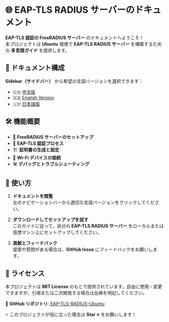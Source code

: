 # 🌐 EAP-TLS RADIUS サーバーのドキュメント

**EAP-TLS 認証の FreeRADIUS サーバー** のドキュメントへようこそ！  
本プロジェクトは **Ubuntu** 環境で **EAP-TLS RADIUS サーバー** を構築するための **多言語ガイド** を提供します。

## 📖 ドキュメント構成
**Sidebar（サイドバー）** から希望の言語バージョンを選択できます：
- 🇨🇳 [中文版](EAP-TLS-RADIUS-Ubuntu-Full.md)
- 🇬🇧 [English Version](EAP-TLS-RADIUS-Ubuntu-Full-en.md)
- 🇯🇵 [日本語版](EAP-TLS-RADIUS-Ubuntu-Full-ja.md)

## 🛠 機能概要
- 📡 **FreeRADIUS サーバーのセットアップ**
- 🔐 **EAP-TLS 認証プロセス**
- 🏗 **証明書の生成と設定**
- 📶 **Wi-Fi デバイスの接続**
- 🛠 **デバッグとトラブルシューティング**

## 🚀 使い方
1. **ドキュメントを閲覧**  
   左のナビゲーションバーから適切な言語バージョンをクリックしてください。

2. **ダウンロードしてセットアップを試す**  
   このガイドに従って、自分の **EAP-TLS RADIUS サーバー** をローカルまたは仮想マシン上にセットアップしてください。

3. **貢献とフィードバック**  
   提案や質問がある場合は、**GitHub Issue** にフィードバックをお願いします。

## 📜 ライセンス
本プロジェクトは **MIT License** のもとで提供されています。自由に使用・変更できますが、引用または二次開発する場合は出典を明記してください。

📌 **GitHub リポジトリ**: [EAP-TLS-RADIUS-Ubuntu](https://github.com/yangxir/EAP-TLS-RADIUS-Docs)

⭐ このプロジェクトが役に立った場合は **Star ⭐** をお願いします！
